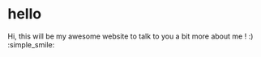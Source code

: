 # hello
Hi, this will be my awesome website to talk to you a bit more about me ! :) 
:simple_smile:
